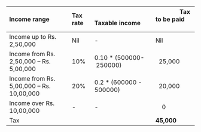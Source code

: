 |Income range|Tax rate|&nbsp; &nbsp; &nbsp; &nbsp;&nbsp; Taxable&nbsp;income|&nbsp; &nbsp; &nbsp; &nbsp; &nbsp; &nbsp; &nbsp;&nbsp; Tax to be paid&nbsp; &nbsp; &nbsp;|
|:----|:----|:----|:----|
|Income up to Rs. 2,50,000|Nil|-|Nil|
|Income from Rs. 2,50,000 – Rs. 5,00,000|10%|0.10 * (500000-&nbsp;250000)|&nbsp; 25,000|
|Income from Rs. 5,00,000 – Rs. 10,00,000|20%|0.2 * (600000 - 500000)|&nbsp; 20,000|
|Income over Rs. 10,00,000|-|-|&nbsp; &nbsp;  0|
|Tax| | |**45,000**|
